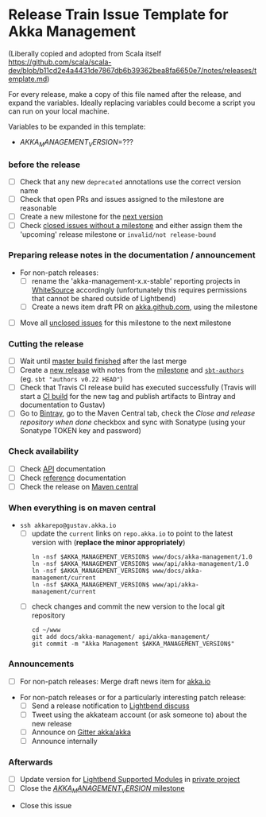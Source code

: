 # Release Train Issue Template for Akka Management

(Liberally copied and adopted from Scala itself https://github.com/scala/scala-dev/blob/b11cd2e4a4431de7867db6b39362bea8fa6650e7/notes/releases/template.md)

For every release, make a copy of this file named after the release, and expand the variables.
Ideally replacing variables could become a script you can run on your local machine.

Variables to be expanded in this template:
- $AKKA_MANAGEMENT_VERSION$=???

### before the release

- [ ] Check that any new `deprecated` annotations use the correct version name
- [ ] Check that open PRs and issues assigned to the milestone are reasonable
- [ ] Create a new milestone for the [next version](https://github.com/akka/akka-management/milestones)
- [ ] Check [closed issues without a milestone](https://github.com/akka/akka-management/issues?utf8=%E2%9C%93&q=is%3Aissue%20is%3Aclosed%20no%3Amilestone) and either assign them the 'upcoming' release milestone or `invalid/not release-bound`

### Preparing release notes in the documentation / announcement

- For non-patch releases: 
    - [ ] rename the 'akka-management-x.x-stable' reporting projects in [WhiteSource](https://saas.whitesourcesoftware.com/Wss/WSS.html) accordingly (unfortunately this requires permissions that cannot be shared outside of Lightbend)
    - [ ] Create a news item draft PR on [akka.github.com](https://github.com/akka/akka.github.com), using the milestone
- [ ] Move all [unclosed issues](https://github.com/akka/akka-management/issues?q=is%3Aopen+is%3Aissue+milestone%3A$AKKA_MANAGEMENT_VERSION$) for this milestone to the next milestone

### Cutting the release

- [ ] Wait until [master build finished](https://travis-ci.org/akka/akka-management/builds/) after the last merge
- [ ] Create a [new release](https://github.com/akka/akka-management/releases/new) with notes from the [milestone](https://github.com/akka/akka-management/milestones/$AKKA_MANAGEMENT_VERSION$) and [`sbt-authors`](https://github.com/2m/authors) (eg. `sbt "authors v0.22 HEAD"`)
- [ ] Check that Travis CI release build has executed successfully (Travis will start a [CI build](https://travis-ci.org/akka/akka-management/builds) for the new tag and publish artifacts to Bintray and documentation to Gustav)
- [ ] Go to [Bintray](https://bintray.com/akka/maven/akka-management/$AKKA_MANAGEMENT_VERSION$), go to the Maven Central tab, check the *Close and release repository when done* checkbox and sync with Sonatype (using your Sonatype TOKEN key and password)

### Check availability

- [ ] Check [API](https://doc.akka.io/api/akka-management/$AKKA_MANAGEMENT_VERSION$/) documentation
- [ ] Check [reference](https://doc.akka.io/docs/akka-management/$AKKA_MANAGEMENT_VERSION$/) documentation
- [ ] Check the release on [Maven central](http://central.maven.org/maven2/com/lightbend/akka/management/akka-management_2.12/$AKKA_MANAGEMENT_VERSION$/)

### When everything is on maven central
  - `ssh akkarepo@gustav.akka.io`
    - [ ] update the `current` links on `repo.akka.io` to point to the latest version with (**replace the minor appropriately**)
         ```
         ln -nsf $AKKA_MANAGEMENT_VERSION$ www/docs/akka-management/1.0
         ln -nsf $AKKA_MANAGEMENT_VERSION$ www/api/akka-management/1.0
         ln -nsf $AKKA_MANAGEMENT_VERSION$ www/docs/akka-management/current
         ln -nsf $AKKA_MANAGEMENT_VERSION$ www/api/akka-management/current
         ```
    - [ ] check changes and commit the new version to the local git repository
         ```
         cd ~/www
         git add docs/akka-management/ api/akka-management/
         git commit -m "Akka Management $AKKA_MANAGEMENT_VERSION$"
         ```

### Announcements

- [ ] For non-patch releases: Merge draft news item for [akka.io](https://github.com/akka/akka.github.com)
- For non-patch releases or for a particularly interesting patch release: 
    - [ ] Send a release notification to [Lightbend discuss](https://discuss.akka.io)
    - [ ] Tweet using the akkateam account (or ask someone to) about the new release
    - [ ] Announce on [Gitter akka/akka](https://gitter.im/akka/akka)
    - [ ] Announce internally

### Afterwards

- [ ] Update version for [Lightbend Supported Modules](https://developer.lightbend.com/docs/lightbend-platform/introduction/getting-help/build-dependencies.html#_akka_management) in [private project](https://github.com/lightbend/lightbend-platform-docs/blob/master/docs/modules/getting-help/examples/build.sbt#L153)
- [ ] Close the [$AKKA_MANAGEMENT_VERSION$ milestone](https://github.com/akka/akka-management/milestones?direction=asc&sort=due_date)
- Close this issue
